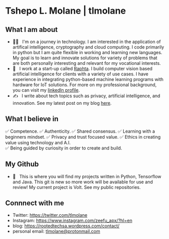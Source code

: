 # Tshepo L. Molane | tlmolane

## What I am about  
 - 👨‍💻 &nbsp; I'm on a journey in technology. I am interested in the application of artifical intelligence, cryptography and cloud computing. I code primarily in python but I am quite flexible in working and learning new languages. My goal is to learn and innovate solutions for variety of problems that are both personally interesting and relevant for my vocational interests. 
 - 💼 &nbsp; I work at a start-up called [Raphta](https://www.linkedin.com/company/raphta). I build computer vision based artificial intelligence for clients with a variety of use cases. I have experience in integrating python-based machine learning programs with hardware for IoT solutions. For more on my professional background, you can visit my [linkedIn profile](https://www.linkedin.com/in/tshepo-molane/).
 - ✍ &nbsp; I write about tech topics such as privacy, artificial intelligence, and innovation. See my latest post on my blog [here](https://rootedtechsa.wordpress.com/2020/07/22/on-writing-about-information-privacy-and-tech-innovation/?preview_id=265&preview_nonce=7ec76ce8ce&preview=true).

## What I believe in
 ✅ Competence.
 ✅ Authenticity.
 ✅ Shared consensus.
 ✅ Learning with a beginners mindset.
 ✅ Privacy and trust focused value.
 ✅ Ethics in creating value using technology and A.I.  
 ✅ Being guided by curiosity in order to create and build.


## My Github 
 - 🚀 &nbsp; This is where you will find my projects written in Python, Tensorflow and Java. This git is new so more work will be available for use and review! My current project is Volt. See my public repositories. 


## Connnect with me  
- Twitter: https://twitter.com/tlmolane
- Instagram: https://www.instagram.com/zeefu_apx/?hl=en
- blog: https://rootedtechsa.wordpress.com/contact/ 
- personal email: tlmolane@protonmail.com


